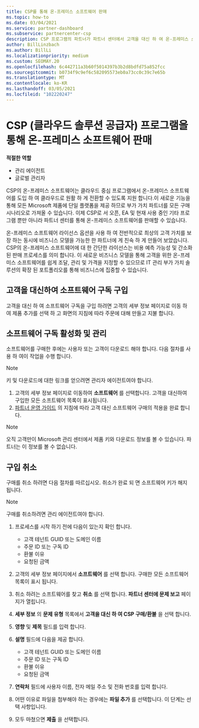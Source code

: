 ```yaml
---
title: CSP를 통해 온-프레미스 소프트웨어 판매
ms.topic: how-to
ms.date: 03/04/2021
ms.service: partner-dashboard
ms.subservice: partnercenter-csp
description: CSP 프로그램의 파트너가 파트너 센터에서 고객을 대신 하 여 온-프레미스 소프트웨어 구독을 구매, 관리, 판매 및 취소할 수 있는 방법에 대해 알아봅니다.
author: BillLinzbach
ms.author: BillLi
ms.localizationpriority: medium
ms.custom: SEOMAY.20
ms.openlocfilehash: 6c442711a3b60f5014397b3b2d8bdfd75a852fcc
ms.sourcegitcommit: b0734f9c9ef6c582095573eb0a73cc0c39c7e65b
ms.translationtype: MT
ms.contentlocale: ko-KR
ms.lasthandoff: 03/05/2021
ms.locfileid: "102220247"
---
```

# <a name="sell-on-premises-software-through-the-cloud-solution-provider-csp-program"></a>CSP (클라우드 솔루션 공급자) 프로그램을 통해 온-프레미스 소프트웨어 판매

**적절한 역할**

- 관리 에이전트
- 글로벌 관리자

CSP의 온-프레미스 소프트웨어는 클라우드 중심 프로그램에서 온-프레미스 소프트웨어를 도입 하 여 클라우드로 원활 하 게 전환할 수 있도록 지원 합니다.이 새로운 기능을 통해 모든 Microsoft 제품에 단일 플랫폼을 제공 하므로 부가 가치 파트너를 모든 구매 시나리오로 가져올 수 있습니다. 이제 CSP로 서 오픈, EA 및 현재 사용 중인 기타 프로그램 뿐만 아니라 파트너 센터를 통해 온-프레미스 소프트웨어를 판매할 수 있습니다.  
 
온-프레미스 소프트웨어 라이선스 옵션을 사용 하 여 전반적으로 최상의 고객 가치를 보장 하는 동시에 비즈니스 모델을 가능한 한 파트너에 게 친숙 하 게 만들어 보았습니다. CSP의 온-프레미스 소프트웨어에 대 한 간단한 라이선스는 비용 예측 가능성 및 간소화 된 판매 프로세스를 의미 합니다. 이 새로운 비즈니스 모델을 통해 고객을 위한 온-프레미스 소프트웨어를 쉽게 조달, 관리 및 가격을 지정할 수 있으므로 IT 관리 부가 가치 솔루션의 확장 된 포트폴리오를 통해 비즈니스에 집중할 수 있습니다.

## <a name="buy-software-subscriptions-on-behalf-of-customers"></a>고객을 대신하여 소프트웨어 구독 구입

고객을 대신 하 여 소프트웨어 구독을 구입 하려면 고객의 세부 정보 페이지로 이동 하 여 제품 추가를 선택 하 고 화면의 지침에 따라 주문에 대해 만들고 지불 합니다.

## <a name="activate-and-manage-software-subscriptions"></a>소프트웨어 구독 활성화 및 관리

소프트웨어를 구매한 후에는 사용자 또는 고객이 다운로드 해야 합니다. 다음 절차를 사용 하 여이 작업을 수행 합니다.

>[!NOTE]
>키 및 다운로드에 대한 링크를 얻으려면 관리자 에이전트여야 합니다.

1. 고객의 세부 정보 페이지로 이동하여 **소프트웨어** 를 선택합니다. 고객을 대신하여 구입한 모든 소프트웨어 목록이 표시됩니다.
2. [파트너 운영 가이드](https://partner.microsoft.com/resources/detail/partner-center-new-commerce-operations-guide-pdf) 의 지침에 따라 고객 대신 소프트웨어 구매의 적용을 완료 합니다.

>[!NOTE]
>오직 고객만이 Microsoft 관리 센터에서 제품 키와 다운로드 정보를 볼 수 있습니다. 파트너는 이 정보를 볼 수 없습니다.

## <a name="cancel-a-purchase"></a>구입 취소

구매를 취소 하려면 다음 절차를 따르십시오. 취소가 완료 되 면 소프트웨어 키가 해지 됩니다. 

>[!NOTE]
>구매를 취소하려면 관리 에이전트여야 합니다. 

1.  프로세스를 시작 하기 전에 다음이 있는지 확인 합니다. 
    - 고객 테넌트 GUID 또는 도메인 이름
    - 주문 ID 또는 구독 ID
    - 환불 이유
    - 요청된 금액

2.  고객의 세부 정보 페이지에서 **소프트웨어** 를 선택 합니다. 구매한 모든 소프트웨어 목록이 표시 됩니다. 

3.  취소 하려는 소프트웨어를 찾고 **취소** 를 선택 합니다. **파트너 센터에 문제 보고** 페이지가 열립니다. 

4.  **세부 정보** 의 **문제 유형** 목록에서 **고객을 대신 하 여 CSP 구매/환불** 을 선택 합니다.

5.  **영향** 및 **제목** 필드를 입력 합니다. 

6.  **설명** 필드에 다음을 제공 합니다. 
    -   고객 테넌트 GUID 또는 도메인 이름
    -   주문 ID 또는 구독 ID
    -   환불 이유
    -   요청된 금액

7.  **연락처** 필드에 사용자 이름, 전자 메일 주소 및 전화 번호를 입력 합니다. 

8.  어떤 이유로 파일을 첨부해야 하는 경우에는 **파일 추가** 를 선택합니다. 이 단계는 선택 사항입니다. 

9.  모두 마쳤으면 **제출** 을 선택합니다.
